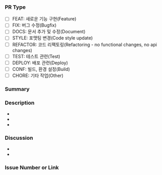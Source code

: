 <!-- Title: [브랜치 전체 이름] 변경 내용 요약 -->

### PR Type
<!-- 해당하는 칸에 [x] 이렇게 표시하면 체크됩니다. -->

- [ ] FEAT: 새로운 기능 구현(Feature)
- [ ] FIX: 버그 수정(Bugfix)
- [ ] DOCS: 문서 추가 및 수정(Document)
- [ ] STYLE: 포맷팅 변경(Code style update)
- [ ] REFACTOR: 코드 리팩토링(Refactoring - no functional changes, no api changes)
- [ ] TEST: 테스트 관련(Test)
- [ ] DEPLOY: 배포 관련(Deploy)
- [ ] CONF: 빌드, 환경 설정(Build)
- [ ] CHORE: 기타 작업(Other)

### Summary


### Description
<!-- 구체적인 작업 내용, 필요시 이미지 첨부 -->
- 
- 
- 

### Discussion
<!-- 추후 논의할 점 -->
- 
- 

### Issue Number or Link
<!-- 예시: closes #issue-number -->

